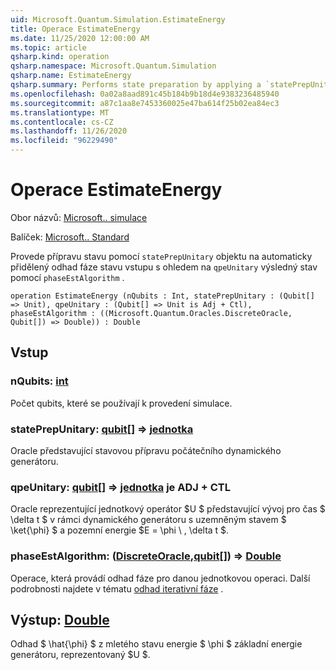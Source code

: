 ```yaml
---
uid: Microsoft.Quantum.Simulation.EstimateEnergy
title: Operace EstimateEnergy
ms.date: 11/25/2020 12:00:00 AM
ms.topic: article
qsharp.kind: operation
qsharp.namespace: Microsoft.Quantum.Simulation
qsharp.name: EstimateEnergy
qsharp.summary: Performs state preparation by applying a `statePrepUnitary` on an automatically allocated input state phase estimation with respect to `qpeUnitary`on the resulting state using a `phaseEstAlgorithm`.
ms.openlocfilehash: 0a02a8aad891c45b184b9b18d4e9383236485940
ms.sourcegitcommit: a87c1aa8e7453360025e47ba614f25b02ea84ec3
ms.translationtype: MT
ms.contentlocale: cs-CZ
ms.lasthandoff: 11/26/2020
ms.locfileid: "96229490"
---
```

# <a name="estimateenergy-operation"></a>Operace EstimateEnergy

Obor názvů: [Microsoft.. simulace](xref:Microsoft.Quantum.Simulation)

Balíček: [Microsoft.. Standard](https://nuget.org/packages/Microsoft.Quantum.Standard)


Provede přípravu stavu pomocí `statePrepUnitary` objektu na automaticky přidělený odhad fáze stavu vstupu s ohledem na `qpeUnitary` výsledný stav pomocí `phaseEstAlgorithm` .

```qsharp
operation EstimateEnergy (nQubits : Int, statePrepUnitary : (Qubit[] => Unit), qpeUnitary : (Qubit[] => Unit is Adj + Ctl), phaseEstAlgorithm : ((Microsoft.Quantum.Oracles.DiscreteOracle, Qubit[]) => Double)) : Double
```


## <a name="input"></a>Vstup

### <a name="nqubits--int"></a>nQubits: [int](xref:microsoft.quantum.lang-ref.int)

Počet qubits, které se používají k provedení simulace.


### <a name="stateprepunitary--qubit--unit"></a>statePrepUnitary: [qubit](xref:microsoft.quantum.lang-ref.qubit)[] => [jednotka](xref:microsoft.quantum.lang-ref.unit) 

Oracle představující stavovou přípravu počátečního dynamického generátoru.


### <a name="qpeunitary--qubit--unit--is-adj--ctl"></a>qpeUnitary: [qubit](xref:microsoft.quantum.lang-ref.qubit)[] => [jednotka](xref:microsoft.quantum.lang-ref.unit)  je ADJ + CTL

Oracle reprezentující jednotkový operátor $U $ představující vývoj pro čas $ \delta t $ v rámci dynamického generátoru s uzemněným stavem $ \ket{\phi} $ a pozemní energie $E = \phi \\ , \delta t $.


### <a name="phaseestalgorithm--discreteoraclequbit--double"></a>phaseEstAlgorithm: ([DiscreteOracle](xref:Microsoft.Quantum.Oracles.DiscreteOracle),[qubit](xref:microsoft.quantum.lang-ref.qubit)[]) => [Double](xref:microsoft.quantum.lang-ref.double) 

Operace, která provádí odhad fáze pro danou jednotkovou operaci.
Další podrobnosti najdete v tématu [odhad iterativní fáze](/quantum/libraries/characterization#iterative-phase-estimation) .



## <a name="output--double"></a>Výstup: [Double](xref:microsoft.quantum.lang-ref.double)

Odhad $ \hat{\phi} $ z mletého stavu energie $ \phi $ základní energie generátoru, reprezentovaný $U $.